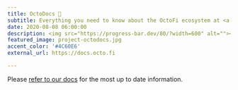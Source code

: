 ```yaml
---
title: OctoDocs 🚧
subtitle: Everything you need to know about the OctoFi ecosystem at <a href="https://docs.octo.fi" target="_blank">docs.octo.fi</a>
date: 2020-08-08 06:00:00
description: <img src="https://progress-bar.dev/80/?width=600" alt=""></a><br>Developer resources, detailed documentation, user guides, and our Octonese glossary.
featured_image: project-octodocs.jpg
accent_color: '#4C60E6'
external_url: https://docs.octo.fi

---
```


Please [refer to our docs](https://docs.octo.fi) for the most up to date information.
